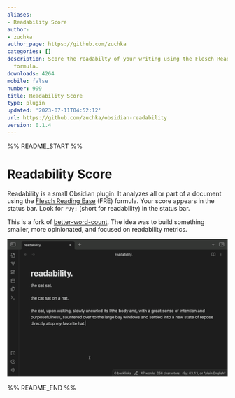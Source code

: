 ```yaml
---
aliases:
- Readability Score
author:
- zuchka
author_page: https://github.com/zuchka
categories: []
description: Score the readabilty of your writing using the Flesch Reading Ease (FRE)
  formula.
downloads: 4264
mobile: false
number: 999
title: Readability Score
type: plugin
updated: '2023-07-11T04:52:12'
url: https://github.com/zuchka/obsidian-readability
version: 0.1.4
---
```


%% README_START %%

# Readability Score

Readability is a small Obsidian plugin. It analyzes all or part of a document using the [Flesch Reading Ease](https://en.wikipedia.org/wiki/Flesch%E2%80%93Kincaid_readability_tests#Flesch_reading_ease) (FRE) formula. Your score appears in the status bar. Look for `r9y:` (short for readability) in the status bar.

This is a fork of [better-word-count](https://github.com/lukeleppan/better-word-count). The idea was to build something smaller, more opinionated, and focused on readability metrics.

![readability-score gif](https://raw.githubusercontent.com/zuchka/obsidian-readability/master/assets/readability-score.gif)


%% README_END %%